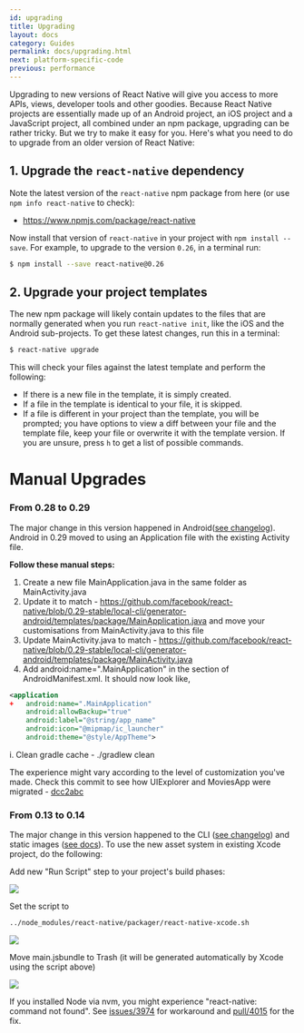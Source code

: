 ```yaml
---
id: upgrading
title: Upgrading
layout: docs
category: Guides
permalink: docs/upgrading.html
next: platform-specific-code
previous: performance
---
```


Upgrading to new versions of React Native will give you access to more APIs, views, developer tools
and other goodies. Because React Native projects are essentially made up of an Android project, an
iOS project and a JavaScript project, all combined under an npm package, upgrading can be rather
tricky. But we try to make it easy for you. Here's what you need to do to upgrade from an older
version of React Native:

## 1. Upgrade the `react-native` dependency

Note the latest version of the `react-native` npm package from here (or use `npm info react-native` to check):

* https://www.npmjs.com/package/react-native

Now install that version of `react-native` in your project with `npm install --save`. For example, to upgrade to the version `0.26`, in a terminal run:

```sh
$ npm install --save react-native@0.26
```

## 2. Upgrade your project templates

The new npm package will likely contain updates to the files that are normally generated when you
run `react-native init`, like the iOS and the Android sub-projects. To get these latest changes,
run this in a terminal:

```sh
$ react-native upgrade
```

This will check your files against the latest template and perform the following:

* If there is a new file in the template, it is simply created.
* If a file in the template is identical to your file, it is skipped.
* If a file is different in your project than the template, you will be prompted; you have options
  to view a diff between your file and the template file, keep your file or overwrite it with the
  template version. If you are unsure, press `h` to get a list of possible commands.


# Manual Upgrades

### From 0.28 to 0.29

The major change in this version happened in Android([see changelog](https://github.com/facebook/react-native/releases/tag/v0.29.0)).  Android in 0.29 moved to using an Application file with the existing Activity file.  

**Follow these manual steps:**

1. Create a new file MainApplication.java in the same folder as MainActivity.java
1. Update it to match - https://github.com/facebook/react-native/blob/0.29-stable/local-cli/generator-android/templates/package/MainApplication.java and move your customisations from MainActivity.java to this file
1. Update MainActivity.java to match - https://github.com/facebook/react-native/blob/0.29-stable/local-cli/generator-android/templates/package/MainActivity.java
1. Add android:name=".MainApplication" in the <application /> section of AndroidManifest.xml. It should now look like,

```xml
<application
+   android:name=".MainApplication"
    android:allowBackup="true"
    android:label="@string/app_name"
    android:icon="@mipmap/ic_launcher"
    android:theme="@style/AppTheme">
```

  i. Clean gradle cache - ./gradlew clean
  
The experience might vary according to the level of customization you've made. Check this commit to see how UIExplorer and MoviesApp were migrated - [dcc2abc](https://github.com/facebook/react-native/commit/dcc2abc1f63f91e53bf01f4bc56c5b7c76300617)

### From 0.13 to 0.14

The major change in this version happened to the CLI ([see changelog](https://github.com/facebook/react-native/releases/tag/v0.14.0-rc)) and static images ([see docs](docs/images.html)). To use the new asset system in existing Xcode project, do the following:

Add new "Run Script" step to your project's build phases:

![](https://cloud.githubusercontent.com/assets/192222/11050044/871bf926-86f7-11e5-8908-736106457bcb.png)

Set the script to
```sh
../node_modules/react-native/packager/react-native-xcode.sh
```

![](https://cloud.githubusercontent.com/assets/192222/11050052/8f098252-86f7-11e5-994a-364aabbaa7d1.png)

Move main.jsbundle to Trash (it will be generated automatically by Xcode using the script above)

![](https://cloud.githubusercontent.com/assets/192222/11050104/f3d025e2-86f7-11e5-9101-a4622236338d.png)

If you installed Node via nvm, you might experience "react-native: command not found". See [issues/3974](https://github.com/facebook/react-native/issues/3974) for workaround and [pull/4015](https://github.com/facebook/react-native/pull/4015) for the fix.
